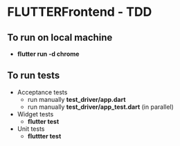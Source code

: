 # FLUTTERFrontend - TDD

## To run on local machine
   - **flutter run -d chrome**

## To run tests
   - Acceptance tests
     - run manually **test_driver/app.dart**
     - run manually **test_driver/app_test.dart** (in parallel) 
   - Widget tests
     - **flutter test**
   - Unit tests
     - **fluttter test**
